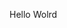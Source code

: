 Hello Wolrd



































































































































